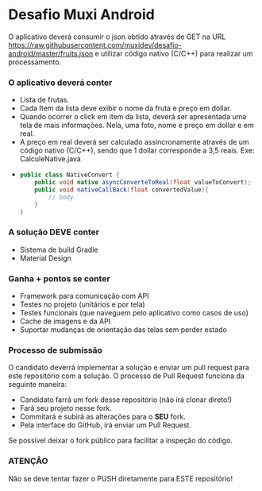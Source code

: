 # Desafio Muxi Android
O aplicativo deverá consumir o json obtido através de GET na URL https://raw.githubusercontent.com/muxidev/desafio-android/master/fruits.json e utilizar código nativo (C/C++) para realizar um processamento.

### O aplicativo deverá conter
 - Lista de frutas. 
 - Cada Item da lista deve exibir o nome da fruta e preço em dollar.
 - Quando ocorrer o click em item da lista, deverá ser apresentada uma tela de mais informações. Nela, uma foto, nome e preço em dollar e em real. 
  - A preço em real deverá ser calculado assincronamente através de um código nativo (C/C++), sendo que 1 dollar corresponde a 3,5 reais. 
  Exe: CalculeNative.java
  - ```java
    public class NativeConvert {
        public void native asyncConverteToReal(float valueToConvert);
        public void nativeCallBack(float convertedValue){
            // body
        }
    }
      ```
  
  
### A solução DEVE conter
- Sistema de build Gradle
-  Material Design

### Ganha + pontos se conter
- Framework para comunicação com API
- Testes no projeto (unitários e por tela)
- Testes funcionais (que naveguem pelo aplicativo como casos de uso)
- Cache de imagens e da API
- Suportar mudanças de orientação das telas sem perder estado
 


### **Processo de submissão** ###

O candidato deverrá implementar a solução e enviar um pull request para este repositório com a solução.
O processo de Pull Request funciona da seguinte maneira:
- Candidato farrá um fork desse repositório (não irá clonar direto!)
- Fará seu projeto nesse fork.
- Commitará e subirá as alterações para o __SEU__ fork.
- Pela interface do GitHub, irá enviar um Pull Request.

Se possível deixar o fork público para facilitar a inspeção do código.

### **ATENÇÂO** ###
Não se deve tentar fazer o PUSH diretamente para ESTE repositório!
